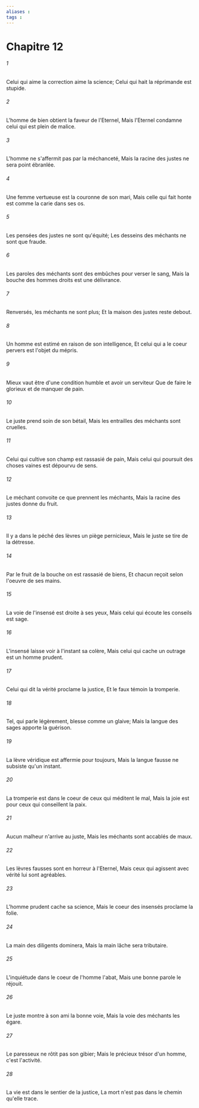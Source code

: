 ```yaml
---
aliases : 
tags : 
---
```


# Chapitre 12

###### 1
Celui qui aime la correction aime la science; Celui qui hait la réprimande est stupide.
###### 2
L'homme de bien obtient la faveur de l'Eternel, Mais l'Eternel condamne celui qui est plein de malice.
###### 3
L'homme ne s'affermit pas par la méchanceté, Mais la racine des justes ne sera point ébranlée.
###### 4
Une femme vertueuse est la couronne de son mari, Mais celle qui fait honte est comme la carie dans ses os.
###### 5
Les pensées des justes ne sont qu'équité; Les desseins des méchants ne sont que fraude.
###### 6
Les paroles des méchants sont des embûches pour verser le sang, Mais la bouche des hommes droits est une délivrance.
###### 7
Renversés, les méchants ne sont plus; Et la maison des justes reste debout.
###### 8
Un homme est estimé en raison de son intelligence, Et celui qui a le coeur pervers est l'objet du mépris.
###### 9
Mieux vaut être d'une condition humble et avoir un serviteur Que de faire le glorieux et de manquer de pain.
###### 10
Le juste prend soin de son bétail, Mais les entrailles des méchants sont cruelles.
###### 11
Celui qui cultive son champ est rassasié de pain, Mais celui qui poursuit des choses vaines est dépourvu de sens.
###### 12
Le méchant convoite ce que prennent les méchants, Mais la racine des justes donne du fruit.
###### 13
Il y a dans le péché des lèvres un piège pernicieux, Mais le juste se tire de la détresse.
###### 14
Par le fruit de la bouche on est rassasié de biens, Et chacun reçoit selon l'oeuvre de ses mains.
###### 15
La voie de l'insensé est droite à ses yeux, Mais celui qui écoute les conseils est sage.
###### 16
L'insensé laisse voir à l'instant sa colère, Mais celui qui cache un outrage est un homme prudent.
###### 17
Celui qui dit la vérité proclame la justice, Et le faux témoin la tromperie.
###### 18
Tel, qui parle légèrement, blesse comme un glaive; Mais la langue des sages apporte la guérison.
###### 19
La lèvre véridique est affermie pour toujours, Mais la langue fausse ne subsiste qu'un instant.
###### 20
La tromperie est dans le coeur de ceux qui méditent le mal, Mais la joie est pour ceux qui conseillent la paix.
###### 21
Aucun malheur n'arrive au juste, Mais les méchants sont accablés de maux.
###### 22
Les lèvres fausses sont en horreur à l'Eternel, Mais ceux qui agissent avec vérité lui sont agréables.
###### 23
L'homme prudent cache sa science, Mais le coeur des insensés proclame la folie.
###### 24
La main des diligents dominera, Mais la main lâche sera tributaire.
###### 25
L'inquiétude dans le coeur de l'homme l'abat, Mais une bonne parole le réjouit.
###### 26
Le juste montre à son ami la bonne voie, Mais la voie des méchants les égare.
###### 27
Le paresseux ne rôtit pas son gibier; Mais le précieux trésor d'un homme, c'est l'activité.
###### 28
La vie est dans le sentier de la justice, La mort n'est pas dans le chemin qu'elle trace.
